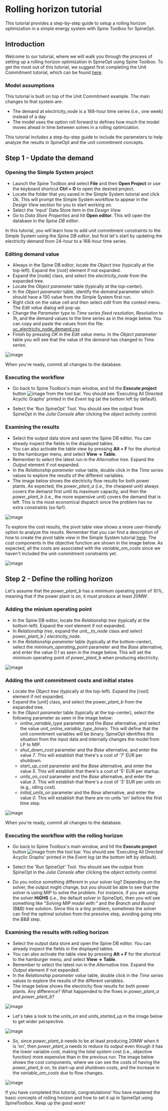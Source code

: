 # Rolling horizon tutorial

This tutorial provides a step-by-step guide to setup a rolling horizon optimization in a simple energy system with Spine Toolbox for SpineOpt.

## Introduction

Welcome to our tutorial, where we will walk you through the process of setting up a rolling horizon optimization in SpineOpt using Spine Toolbox. To get the most out of this tutorial, we suggest first completing the Unit Commitment tutorial, which can be found [here](https://spine-tools.github.io/SpineOpt.jl/latest/tutorial/unit_commitment/).

### Model assumptions

This tutorial is built on top of the Unit Commitment example. The main changes to that system are:

- The demand at *electricity\_node* is a 168-hour time series (i.e., one week) instead of a day
- The model uses the option roll forward to defines how much the model moves ahead in time between solves in a rolling optimization.

This tutorial includes a step-by-step guide to include the parameters to help analyze the results in SpineOpt and the unit commitment concepts.

## Step 1 - Update the demand

### Opening the Simple System project

- Launch the Spine Toolbox and select **File** and then **Open Project** or use the keyboard shortcut **Ctrl + O** to open the desired project.
- Locate the folder that you saved in the Simple System tutorial and click *Ok*. This will prompt the Simple System workflow to appear in the *Design View* section for you to start working on.
- Select the 'input' Data Store item in the *Design View*.
- Go to *Data Store Properties* and hit **Open editor**. This will open the database in the *Spine DB editor*.

In this tutorial, you will learn how to add unit commitment constraints to the Simple System using the *Spine DB editor*, but first let's start by updating the electricity demand from 24-hour to a 168-hour time series.

### Editing demand value

- Always in the Spine DB editor, locate the *Object tree* (typically at the top-left). Expand the [root] element if not expanded.
- Expand the [node] class, and select the *electricity\_node* from the expanded tree.
- Locate the *Object parameter* table (typically at the top-center).
- In the *Object parameter* table, identify the *demand* parameter which should have a 150 value from the Simple System first run.
- Right click on the value cell and then select *edit* from the context menu. The *Edit value* dialog will pop up.
- Change the *Parameter type* to *Time series fixed resolution*, *Resolution* to *1h*, and the demand values to the time series as in the image below. You can copy and paste the values from the file: [uc_electricity_node_demand.csv](figs_rolling_horizon/uc_electricity_node_demand_week.csv)
- Finish by pressing *OK* in the *Edit value* menu. In the *Object parameter* table you will see that the value of the *demand* has changed to *Time series*.

![image](figs_rolling_horizon/rh_electricity_demand.png)

When you're ready, commit all changes to the database.

### Executing the workflow

- Go back to Spine Toolbox's main window, and hit the **Execute project** button ![image](figs_simple_system/play-circle.png) from the tool bar. You should see 'Executing All Directed Acyclic Graphs' printed in the *Event log* (at the bottom left by default).

- Select the 'Run SpineOpt' Tool. You should see the output from SpineOpt in the *Julia Console* after clicking the *object activity control*.

### Examining the results

- Select the output data store and open the Spine DB editor. You can already inspect the fields in the displayed tables.
- You can also activate the table view by pressing **Alt + F** for the shortcut to the hamburger menu, and select **View -> Table**.
- Remember to select the latest run in the *Alternative tree*. Expand the *Output* element if not expanded.
- In the *Relationship parameter value* table, double click in the *Time series* values to explore the results of the different variables.
- The image below shows the electricity flow results for both power plants. As expected, the *power\_plant\_a* (i.e., the cheapest unit) always covers the demand first until its maximum capacity, and then the *power\_plant\_b* (i.e., the more expensive unit) covers the demand that is left. This is the most economical dispatch since the problem has no extra constraints (so far!).

![image](figs_unit_commitment/uc_flow_results_no_uc.png)

To explore the cost results, the pivot table view shows a more user-friendly option to analyze the results. Remember that you can find a description of how to create the pivot table view in the Simple System tutorial [here](https://spine-tools.github.io/SpineOpt.jl/latest/tutorial/simple_system/). The cost components in the objective function are shown in the image below. As expected, all the costs are associated with the *variable\_om\_costs* since we haven't included the unit-commitment constraints yet.

![image](figs_unit_commitment/uc_costs_results_no_uc.png)

## Step 2 - Define the rolling horizon

Let's assume that the *power\_plant\_b* has a minimum operating point of *10%*, meaning that if the power plant is *on*, it must produce at least *20MW*.

### Adding the minium operating point

- In the Spine DB editor, locate the *Relationship tree* (typically at the bottom-left). Expand the *root* element if not expanded.
- In *Relationship tree*, expand the *unit\_\_to\_node* class and select *power\_plant\_b | electricity\_node*.
- In the *Relationship parameter* table (typically at the bottom-center), select the *minimum\_operating\_point* parameter and the *Base* alternative, and enter the value *0.1* as seen in the image below. This will set the minimum operating point of *power\_plant\_b* when producing electricity.

![image](figs_unit_commitment/uc_power_plant_b_electricity_node_data_definition.png)

### Adding the unit commitment costs and initial states

- Locate the *Object tree* (typically at the top-left). Expand the [root] element if not expanded.
- Expand the [unit] class, and select the *power\_plant\_b* from the expanded tree.
- In the *Object parameter* table (typically at the top-center), select the following parameter as seen in the image below:
  - *online\_variable\_type* parameter and the *Base* alternative, and select the value *unit\_online\_variable\_type\_binary*. This will define that the unit commitment variables will be binary. SpineOpt identifies this situation from the input data and internally changes the model from LP to MIP.
  - *shut\_down\_cost* parameter and the *Base* alternative, and enter the value *7*. This will establish that there's a cost of '7' EUR per shutdown.
  - *start\_up\_cost* parameter and the *Base* alternative, and enter the value *5*. This will establish that there's a cost of '5' EUR per startup.
  - *units\_on\_cost* parameter and the *Base* alternative, and enter the value *3*. This will establish that there's a cost of '3' EUR per units on (e.g., idling cost).
  - *initial\_units\_on* parameter and the *Base* alternative, and enter the value *0*. This will establish that there are no units 'on' before the first time step.

![image](figs_unit_commitment/uc_power_plant_b_costs_definition.png)

When you're ready, commit all changes to the database.

### Executing the workflow with the rolling horizon

- Go back to Spine Toolbox's main window, and hit the **Execute project** button ![image](figs_simple_system/play-circle.png) from the tool bar. You should see 'Executing All Directed Acyclic Graphs' printed in the *Event log* (at the bottom left by default).

- Select the 'Run SpineOpt' Tool. You should see the output from SpineOpt in the *Julia Console* after clicking the *object activity control*.

- Do you notice something different in your solver log? Depending on the solver, the output might change, but you should be able to see that the solver is using MIP to solve the problem. For instance, if you are using the solver **HiGHS** (i.e., the default solver in SpineOpt), then you will see something like *"Solving MIP model with:"* and the *Branch and Bound* (B&B) tree solution. Since this is a tiny problem, sometimes the solver can find the optimal solution from the presolve step, avoiding going into the *B&B* step.

### Examining the results with rolling horizon

- Select the output data store and open the Spine DB editor. You can already inspect the fields in the displayed tables.
- You can also activate the table view by pressing **Alt + F** for the shortcut to the hamburger menu, and select **View -> Table**.
- Remember to select the latest run in the *Alternative tree*. Expand the *Output* element if not expanded.
- In the *Relationship parameter value* table, double click in the *Time series* values to explore the results of the different variables.
- The image below shows the electricity flow results for both power plants. Any difference? What happended to the flows in *power\_plant\_a* and *power\_plant\_b*?

![image](figs_unit_commitment/uc_flow_results_min_op_point.png)

- Let's take a look to the *units\_on* and *units\_started\_up* in the image below to get wider perspective.

![image](figs_unit_commitment/uc_results_min_op_point.png)

- So, since *power\_plant\_b* needs to be at least producing *20MW* when it is 'on', then *power\_plant\_a* needs to reduce its output even though it has the lower variable cost, making the total system cost (i.e., objective function) more expensive than in the previous run. The image below shows the cost components, where we can see the costs of having the *power\_plant\_b* on, its start-up and shutdown costs, and the increase in the *variable\_om\_costs* due to flow changes.

![image](figs_unit_commitment/uc_costs_results_min_op_point.png)

If you have completed this tutorial, congratulations! You have mastered the basic concepts of rolling horizon and how to set it up in SpineOpt using SpineToolbox. Keep up the good work!
